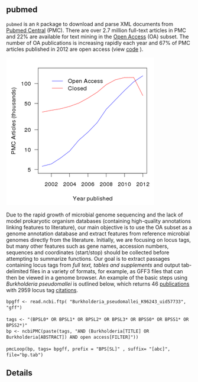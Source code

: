 ## pubmed

`pubmed` is an `R` package to download and parse XML documents from [Pubmed Central](http://www.ncbi.nlm.nih.gov/pmc) (PMC).  There are over 2.7 million full-text articles in PMC and 22% are available for text mining in the [Open Access](http://www.ncbi.nlm.nih.gov/pmc/tools/openftlist) (OA) subset.  The number of OA publications is increasing rapidly each year and 67% of PMC articles published in 2012 are open access (view [code](/inst/doc/pmc_growth.R) ).  

![PMC growth](/inst/doc/pmc_growth.png)

Due to the rapid growth of microbial genome sequencing and the lack of model prokaryotic organism databases (containing high-quality annotations linking features to literature), our main objective is to use the OA subset as a genome annotation database and extract features from reference microbial genomes directly from the literature. Initially, we are focusing on locus tags, but many other features such as gene names, accession numbers, sequences and coordinates (start/stop) should be collected before attempting to summarize functions.  Our goal is to extract passages containing locus tags from *full text, tables and supplements* and output tab-delimited files in a variety of formats, for example, as GFF3 files that can then be viewed in a genome browser. An example of the basic steps using *Burkholderia pseudomallei* is outlined below, which returns 46 [publications](/inst/doc/bp_refs.tab) with 2959 locus tag [citations](/inst/doc/bp.tab). 

	bpgff <- read.ncbi.ftp( "Burkholderia_pseudomallei_K96243_uid57733", "gff")
	
	tags <- "(BPSL0* OR BPSL1* OR BPSL2* OR BPSL3* OR BPSS0* OR BPSS1* OR BPSS2*)"
	bp <- ncbiPMC(paste(tags, "AND (Burkholderia[TITLE] OR Burkholderia[ABSTRACT]) AND open access[FILTER]")) 
	
	pmcLoop(bp, tags= bpgff, prefix = "BPS[SL]" , suffix= "[abc]",  file="bp.tab")


## Details





